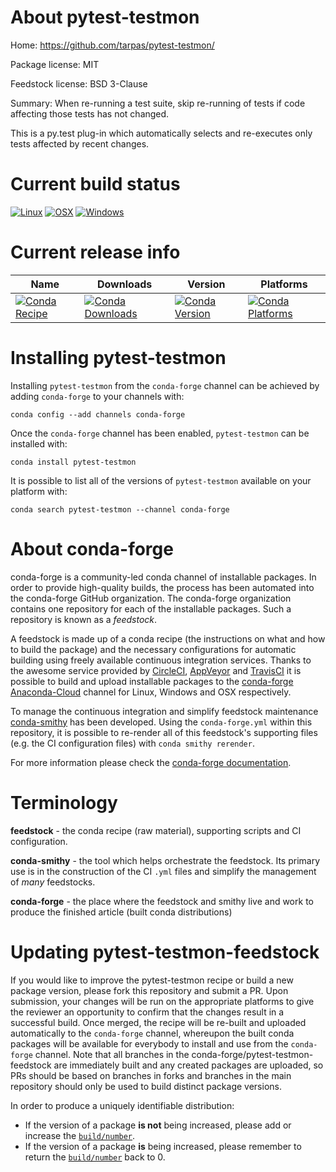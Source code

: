 About pytest-testmon
====================

Home: https://github.com/tarpas/pytest-testmon/

Package license: MIT

Feedstock license: BSD 3-Clause

Summary: When re-running a test suite, skip re-running of tests if code affecting those tests has not changed.

This is a py.test plug-in which automatically selects and re-executes only tests affected by recent changes.

Current build status
====================

[![Linux](https://img.shields.io/circleci/project/github/conda-forge/pytest-testmon-feedstock/master.svg?label=Linux)](https://circleci.com/gh/conda-forge/pytest-testmon-feedstock)
[![OSX](https://img.shields.io/travis/conda-forge/pytest-testmon-feedstock/master.svg?label=macOS)](https://travis-ci.org/conda-forge/pytest-testmon-feedstock)
[![Windows](https://img.shields.io/appveyor/ci/conda-forge/pytest-testmon-feedstock/master.svg?label=Windows)](https://ci.appveyor.com/project/conda-forge/pytest-testmon-feedstock/branch/master)

Current release info
====================

| Name | Downloads | Version | Platforms |
| --- | --- | --- | --- |
| [![Conda Recipe](https://img.shields.io/badge/recipe-pytest--testmon-green.svg)](https://anaconda.org/conda-forge/pytest-testmon) | [![Conda Downloads](https://img.shields.io/conda/dn/conda-forge/pytest-testmon.svg)](https://anaconda.org/conda-forge/pytest-testmon) | [![Conda Version](https://img.shields.io/conda/vn/conda-forge/pytest-testmon.svg)](https://anaconda.org/conda-forge/pytest-testmon) | [![Conda Platforms](https://img.shields.io/conda/pn/conda-forge/pytest-testmon.svg)](https://anaconda.org/conda-forge/pytest-testmon) |

Installing pytest-testmon
=========================

Installing `pytest-testmon` from the `conda-forge` channel can be achieved by adding `conda-forge` to your channels with:

```
conda config --add channels conda-forge
```

Once the `conda-forge` channel has been enabled, `pytest-testmon` can be installed with:

```
conda install pytest-testmon
```

It is possible to list all of the versions of `pytest-testmon` available on your platform with:

```
conda search pytest-testmon --channel conda-forge
```


About conda-forge
=================

conda-forge is a community-led conda channel of installable packages.
In order to provide high-quality builds, the process has been automated into the
conda-forge GitHub organization. The conda-forge organization contains one repository
for each of the installable packages. Such a repository is known as a *feedstock*.

A feedstock is made up of a conda recipe (the instructions on what and how to build
the package) and the necessary configurations for automatic building using freely
available continuous integration services. Thanks to the awesome service provided by
[CircleCI](https://circleci.com/), [AppVeyor](http://www.appveyor.com/)
and [TravisCI](https://travis-ci.org/) it is possible to build and upload installable
packages to the [conda-forge](https://anaconda.org/conda-forge)
[Anaconda-Cloud](http://docs.anaconda.org/) channel for Linux, Windows and OSX respectively.

To manage the continuous integration and simplify feedstock maintenance
[conda-smithy](http://github.com/conda-forge/conda-smithy) has been developed.
Using the ``conda-forge.yml`` within this repository, it is possible to re-render all of
this feedstock's supporting files (e.g. the CI configuration files) with ``conda smithy rerender``.

For more information please check the [conda-forge documentation](https://conda-forge.org/docs/).

Terminology
===========

**feedstock** - the conda recipe (raw material), supporting scripts and CI configuration.

**conda-smithy** - the tool which helps orchestrate the feedstock.
                   Its primary use is in the construction of the CI ``.yml`` files
                   and simplify the management of *many* feedstocks.

**conda-forge** - the place where the feedstock and smithy live and work to
                  produce the finished article (built conda distributions)


Updating pytest-testmon-feedstock
=================================

If you would like to improve the pytest-testmon recipe or build a new
package version, please fork this repository and submit a PR. Upon submission,
your changes will be run on the appropriate platforms to give the reviewer an
opportunity to confirm that the changes result in a successful build. Once
merged, the recipe will be re-built and uploaded automatically to the
`conda-forge` channel, whereupon the built conda packages will be available for
everybody to install and use from the `conda-forge` channel.
Note that all branches in the conda-forge/pytest-testmon-feedstock are
immediately built and any created packages are uploaded, so PRs should be based
on branches in forks and branches in the main repository should only be used to
build distinct package versions.

In order to produce a uniquely identifiable distribution:
 * If the version of a package **is not** being increased, please add or increase
   the [``build/number``](http://conda.pydata.org/docs/building/meta-yaml.html#build-number-and-string).
 * If the version of a package **is** being increased, please remember to return
   the [``build/number``](http://conda.pydata.org/docs/building/meta-yaml.html#build-number-and-string)
   back to 0.